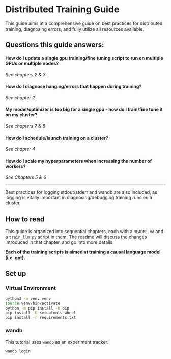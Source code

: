 # Distributed Training Guide

This guide aims at a comprehensive guide on best practices for distributed training, diagnosing errors, and fully utilize all resources available.

## Questions this guide answers:

#### How do I update a single gpu training/fine tuning script to run on multiple GPUs or multiple nodes?

*See chapters 2 & 3*

#### How do I diagnose hanging/errors that happen during training?

*See chapter 2*

#### My model/optimizer is too big for a single gpu - how do I train/fine tune it on my cluster?

*See chapters 7 & 8*

#### How do I schedule/launch training on a cluster?

*See chapter 4*

#### How do I scale my hyperparameters when increasing the number of workers?

*See Chapters 5 & 6*

---

Best practices for logging stdout/stderr and wandb are also included, as logging is vitally important in diagnosing/debugging training runs on a cluster.

## How to read

This guide is organized into sequential chapters, each with a `README.md` and a `train_llm.py` script in them. The readme will discuss the changes introduced in that chapter, and go into more details.

**Each of the training scripts is aimed at training a causal language model (i.e. gpt).**

## Set up

### Virtual Environment

```bash
python3 -m venv venv
source venv/bin/activate
python -m pip install -U pip
pip install -U setuptools wheel
pip install -r requirements.txt
```

### wandb

This tutorial uses `wandb` as an experiment tracker.

```bash
wandb login
```

